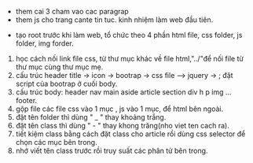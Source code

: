 - them cai 3 cham vao cac paragrap
- them js cho trang cante tin tuc.
kinh nhiệm làm web đầu tiên.
* tạo root trước khi làm web, tổ chức theo 4 phần html file, css folder, js folder, img forder.
1. học cách nối link file css, từ thư mục khác về file html,"../"để nối file từ thư mục cùng thư mục mẹ.
2. cấu trúc header title -> icon -> bootrap -> css file --> jquery -> ; đặt script của bootrap ở cuối body. 
3. cấu trúc body:
	header
		nav
	main
		aside
		article
			section
				div
				h
				p
				img
				...
	footer.	
4. gộp file các file css vào 1 mục , js vào 1 mục, để html bên ngoài.
5. đặt tên folder thì dùng " _ " thay khoảng trắng.
6. đặt tên class thì dùng " - " thay khong trăng(nho viet ten cach ra).
7. tiết kiệm class bằng cách đặt class cho article rồi dùng css selector để chọn các mục bên trong.
8. nhớ viết tên class trước rồi truy suất các phân tử bên trong.





		
